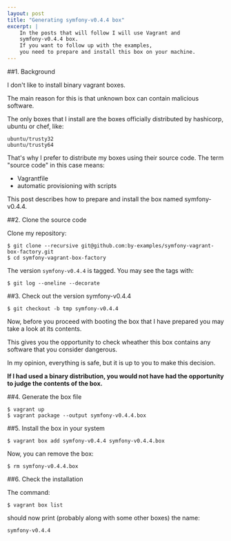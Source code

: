 ```yaml
---
layout: post
title: "Generating symfony-v0.4.4 box"
excerpt: |
    In the posts that will follow I will use Vagrant and
    symfony-v0.4.4 box.
    If you want to follow up with the examples,
    you need to prepare and install this box on your machine.
---
```


##1. Background

I don't like to install binary vagrant boxes.

The main reason for this is that
unknown box can contain malicious software.

The only boxes that I install are the boxes officially
distributed by hashicorp, ubuntu or chef, like:

    ubuntu/trusty32
    ubuntu/trusty64

That's why I prefer to distribute my boxes using their source code.
The term "source code" in this case means:

* Vagrantfile
* automatic provisioning with scripts

This post describes how to prepare and install
the box named symfony-v0.4.4.

##2. Clone the source code

Clone my repository:

    $ git clone --recursive git@github.com:by-examples/symfony-vagrant-box-factory.git
    $ cd symfony-vagrant-box-factory

The version `symfony-v0.4.4` is tagged.
You may see the tags with:

    $ git log --oneline --decorate


##3. Check out the version symfony-v0.4.4

    $ git checkout -b tmp symfony-v0.4.4

Now, before you proceed with booting the box that I have prepared
you may take a look at its contents.

This gives you the opportunity to check wheather this
box contains any software that you consider
dangerous.

In my opinion, everything is safe, but it is up to you
to make this decision.

<div class="alert alert-danger" role="alert">
<strong>
<i class="fa fa-exclamation"></i>
If I had used a binary distribution, you
would not have had the opportunity
to judge the contents of the box.
</strong>
</div>


##4. Generate the box file

    $ vagrant up
    $ vagrant package --output symfony-v0.4.4.box

##5. Install the box in your system

    $ vagrant box add symfony-v0.4.4 symfony-v0.4.4.box

Now, you can remove the box:

    $ rm symfony-v0.4.4.box

##6. Check the installation

The command:

    $ vagrant box list

should now print (probably along with some other boxes) the name:

    symfony-v0.4.4

